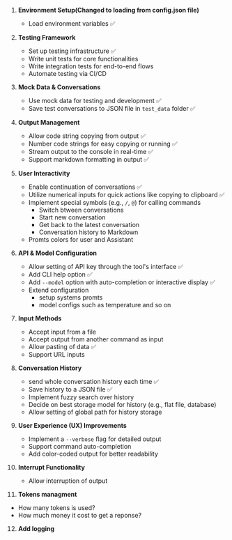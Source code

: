 1. **Environment Setup(Changed to loading from config.json file)**

   - Load environment variables ✅

2. **Testing Framework**

   - Set up testing infrastructure ✅
   - Write unit tests for core functionalities
   - Write integration tests for end-to-end flows
   - Automate testing via CI/CD

3. **Mock Data & Conversations**

   - Use mock data for testing and development ✅
   - Save test conversations to JSON file in `test_data` folder ✅

4. **Output Management**

   - Allow code string copying from output ✅
   - Number code strings for easy copying or running ✅
   - Stream output to the console in real-time ✅
   - Support markdown formatting in output ✅

5. **User Interactivity**

   - Enable continuation of conversations ✅
   - Utilize numerical inputs for quick actions like copying to clipboard ✅
   - Implement special symbols (e.g., `/`, `@`) for calling commands
     - Switch btween conversations
     - Start new conversation
     - Get back to the latest conversation
     - Conversation history to Markdown
   - Promts colors for user and Assistant

6. **API & Model Configuration**

   - Allow setting of API key through the tool's interface ✅
   - Add CLI help option ✅
   - Add `--model` option with auto-completion or interactive display ✅
   - Extend configuration
     - setup systems promts
     - model configs such as temperature and so on

7. **Input Methods**

   - Accept input from a file
   - Accept output from another command as input
   - Allow pasting of data ✅
   - Support URL inputs

8. **Conversation History**

   - send whole conversation history each time ✅
   - Save history to a JSON file ✅
   - Implement fuzzy search over history
   - Decide on best storage model for history (e.g., flat file, database)
   - Allow setting of global path for history storage

9. **User Experience (UX) Improvements**

   - Implement a `--verbose` flag for detailed output
   - Support command auto-completion
   - Add color-coded output for better readability

10. **Interrupt Functionality**

    - Allow interruption of output

11. **Tokens managment**

- How many tokens is used?
- How much money it cost to get a reponse?

12. **Add logging**
